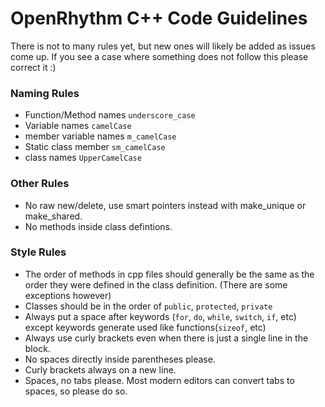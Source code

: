 # OpenRhythm C++ Code Guidelines

There is not to many rules yet, but new ones will likely be added as issues come up.
If you see a case where something does not follow this please correct it :)

### Naming Rules
* Function/Method names `underscore_case`
* Variable names `camelCase`
* member variable names `m_camelCase`
* Static class member `sm_camelCase`
* class names `UpperCamelCase`

### Other Rules
* No raw new/delete, use smart pointers instead with make_unique or make_shared.
* No methods inside class defintions.

### Style Rules
* The order of methods in cpp files should generally be the same as the order they were defined in the class definition. (There are some exceptions however)
* Classes should be in the order of `public`, `protected`, `private`
* Always put a space after keywords (`for`, `do`, `while`, `switch`, `if`, etc) except keywords generate used like functions(`sizeof`, etc)
* Always use curly brackets even when there is just a single line in the block.
* No spaces directly inside parentheses please.
* Curly brackets always on a new line.
* Spaces, no tabs please. Most modern editors can convert tabs to spaces, so please do so.

